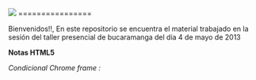 <img src="http://cymetria.com/images/banner_bucaramanga.png">
================

Bienvenidos!!, En este repositorio se encuentra el material trabajado en la sesión del taller presencial de bucaramanga del dia 4 de mayo de 2013

<b>Notas HTML5</b>

<em>
Condicional Chrome frame :
</em><br><br>
	<!--[if lt IE 7]>
    	<p class="chromeframe">You are using an <strong>outdated</strong> browser. Please <a href="http://browsehappy.com/">upgrade your browser</a> or <a href="http://www.google.com/chromeframe/?redirect=true">activate Google Chrome Frame</a> to improve your experience.</p>
    <![endif]-->

